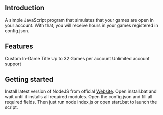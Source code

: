
<h2>Introduction</h2>
A simple JavaScript program that simulates that your games are open in your account. With that, you will receive hours in your games registered in config.json.

<h2>Features</h2>
Custom In-Game Title
Up to 32 Games per account
Unlimited account support

<h2>Getting started</h2>
Install latest version of NodeJS from official <a href="https://nodejs.org/en">Website</a>.
Open install.bat and wait until it installs all required modules.
Open the config.json and fill all required fields.
Then just run node index.js or open start.bat to launch the script.